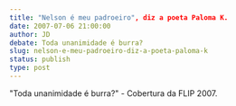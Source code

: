 ```yaml
---
title: "Nelson é meu padroeiro", diz a poeta Paloma K.
date: 2007-07-06 21:00:00
author: JD
debate: Toda unanimidade é burra?
slug: nelson-e-meu-padroeiro-diz-a-poeta-paloma-k
status: publish 
type: post
---
```


  


"Toda unanimidade é burra?" - Cobertura da FLIP 2007.
